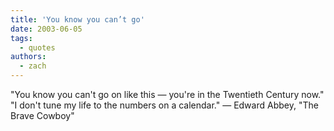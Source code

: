 ```yaml
---
title: 'You know you can’t go'
date: 2003-06-05
tags:
  - quotes
authors:
  - zach
---
```


"You know you can't go on like this — you're in the Twentieth Century now."
"I don't tune my life to the numbers on a calendar."
— Edward Abbey, "The Brave Cowboy"

